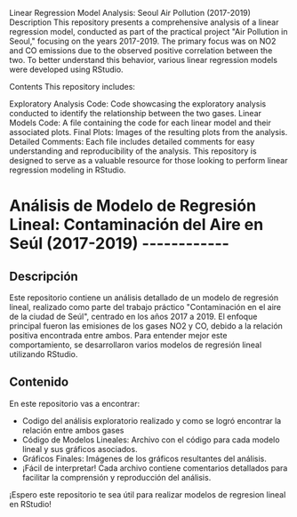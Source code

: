 Linear Regression Model Analysis: Seoul Air Pollution (2017-2019)
Description
This repository presents a comprehensive analysis of a linear regression model, conducted as part of the practical project "Air Pollution in Seoul," focusing on the years 2017-2019. The primary focus was on NO2 and CO emissions due to the observed positive correlation between the two. To better understand this behavior, various linear regression models were developed using RStudio.

Contents
This repository includes:

Exploratory Analysis Code: Code showcasing the exploratory analysis conducted to identify the relationship between the two gases.
Linear Models Code: A file containing the code for each linear model and their associated plots.
Final Plots: Images of the resulting plots from the analysis.
Detailed Comments: Each file includes detailed comments for easy understanding and reproducibility of the analysis.
This repository is designed to serve as a valuable resource for those looking to perform linear regression modeling in RStudio.

# Análisis de Modelo de Regresión Lineal: Contaminación del Aire en Seúl (2017-2019) ------------

## Descripción
Este repositorio contiene un análisis detallado de un modelo de regresión lineal, realizado como parte del trabajo práctico "Contaminación en el aire de la ciudad de Seúl", centrado en los años 2017 a 2019. El enfoque principal fueron las emisiones de los gases NO2 y CO, debido a la relación positiva encontrada entre ambos. Para entender mejor este comportamiento, se desarrollaron varios modelos de regresión lineal utilizando RStudio.

## Contenido
En este repositorio vas a encontrar:

- Codigo del análisis exploratorio realizado y como se logró encontrar la relación entre ambos gases
- Código de Modelos Lineales: Archivo con el código para cada modelo lineal y sus gráficos asociados.
- Gráficos Finales: Imágenes de los gráficos resultantes del análisis. 
- ¡Fácil de interpretar! Cada archivo contiene comentarios detallados para facilitar la comprensión y reproducción del análisis.
  
¡Espero este repositorio te sea útil para realizar modelos de regresion lineal en RStudio!
